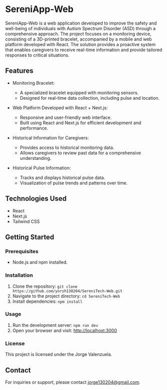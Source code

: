# SereniApp-Web

SereniApp-Web is a web application developed to improve the safety and well-being of individuals with Autism Spectrum Disorder (ASD) through a comprehensive approach. The project focuses on a monitoring device, consisting of a 3D-printed bracelet, accompanied by a mobile and web platform developed with React. The solution provides a proactive system that enables caregivers to receive real-time information and provide tailored responses to critical situations.

## Features

- Monitoring Bracelet:
  - A specialized bracelet equipped with monitoring sensors.
  - Designed for real-time data collection, including pulse and location.

- Web Platform Developed with React + Next.js:
  - Responsive and user-friendly web interface.
  - Built using React and Next.js for efficient development and performance.

- Historical Information for Caregivers:
  - Provides access to historical monitoring data.
  - Allows caregivers to review past data for a comprehensive understanding.

- Historical Pulse Information:
  - Tracks and displays historical pulse data.
  - Visualization of pulse trends and patterns over time.

## Technologies Used

- React
- Next.js
- Tailwind CSS

## Getting Started

### Prerequisites

- Node.js and npm installed.

### Installation

1. Clone the repository: `git clone https://github.com/yorsh130204/SereniTech-Web.git`
2. Navigate to the project directory: `cd SereniTech-Web`
3. Install dependencies: `npm install`

### Usage

1. Run the development server: `npm run dev`
2. Open your browser and visit: [http://localhost:3000](http://localhost:3000)

### License

This project is licensed under the Jorge Valenzuela.

## Contact

For inquiries or support, please contact [jorge130204@gmail.com](mailto:jorge130204@gmail.com).
